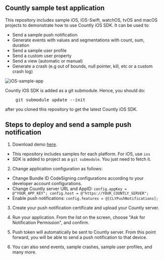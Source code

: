 ## Countly sample test application

This repository includes sample iOS, iOS-Swift, watchOS, tvOS and macOS projects to demonstrate how to use Countly iOS SDK. It can be used to: 

* Send a sample push notification
* Generate events with values and segmentations with count, sum, duration
* Send a sample user profile
* Send a custom user property
* Send a view (automatic or manual)
* Generate a crash (e.g out of bounds, null pointer, kill, etc or a custom crash log)

![iOS-sample-app](https://count.ly/github/countly-ios-sample-app.png)

Countly iOS SDK is added as a git submodule. Hence, you should do:

<pre class="prettyprint">
	git submodule update --init
</pre>

after you cloned this repository to get the latest Countly iOS SDK.

## Steps to deploy and send a sample push notification

1. Download demo [here](https://github.com/Countly/countly-sample-ios).

- This repository includes samples for each platform. For iOS, use `ios`
- SDK is added to project as a `git submodule`. You just need to fetch it.

2. Change application configuration as follows: 

- Change Bundle ID CodeSigning configurations according to your developer account configurations.
- Change Countly server URL and AppID: `config.appKey = @"YOUR_APP_KEY"; config.host = @"https://YOUR_COUNTLY_SERVER";`
- Enable push notifications: `config.features = @[CLYPushNotifications];`

3. Create your push notification certificate and upload your Countly server.

4. Run your application. From the list on the screen, choose "Ask for Notification Permission", and confirm.

5. Push token will automatically be sent to Countly server. From this point forward, you will be able to send a push notification to that device. 

6. You can also send events, sample crashes, sample user profiles, and many more.



